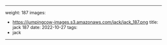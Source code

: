
---
weight: 187
images:
- https://jumpingcow-images.s3.amazonaws.com/jack/jack_187.png
title: jack 187
date: 2022-10-27
tags:
- jack
---
